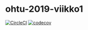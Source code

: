 # ohtu-2019-viikko1

[![CircleCI](https://circleci.com/gh/JustAGoldeneye/ohtu-2019-viikko1.svg?style=svg)](https://circleci.com/gh/JustAGoldeneye/ohtu-2019-viikko1) [![codecov](https://codecov.io/gh/JustAGoldeneye/ohtu-2019-viikko1/branch/master/graph/badge.svg)](https://codecov.io/gh/JustAGoldeneye/ohtu-2019-viikko1)
